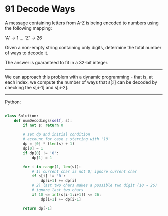 # 91 Decode Ways

A message containing letters from A-Z is being encoded to numbers using the
following mapping:

'A' -> 1 ... 'Z' -> 26

Given a non-empty string containing only digits, determine the total number of
ways to decode it.

The answer is guaranteed to fit in a 32-bit integer.

---

We can approach this problem with a dynamic programming - that is, at each
index, we compute the number of ways that s[:i] can be decoded by checking the
s[:i-1] and s[:i-2].

---

Python:

```python

class Solution:
    def numDecodings(self, s):
        if not s: return 0
        
        # set dp and initial condition
        # account for case s starting with '10'
        dp = [0] * (len(s) + 1)
        dp[0] = 1
        if dp[0] != '0':
            dp[1] = 1

        for i in range(1, len(s)):
            # 1) current char is not 0; ignore current char
            if s[i] != '0':
                dp[i+1] += dp[i]
            # 2) last two chars makes a possible two digit (10 ~ 26)
            # ignore last two chars
            if 10 <= int(s[i-1:i+1]) <= 26:
                dp[i+1] += dp[i-1]

        return dp[-1]
```
